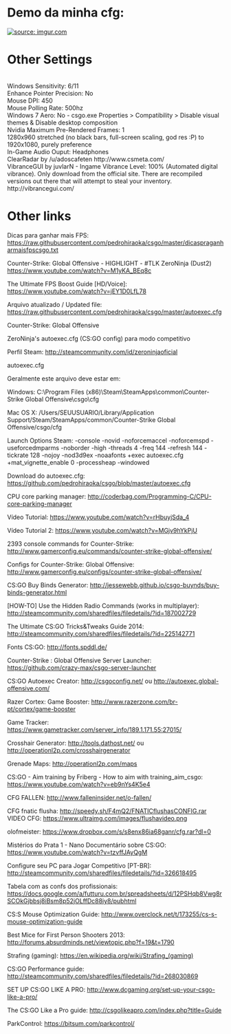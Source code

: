 # Demo da minha cfg:
<a href="http://imgur.com/GKZTUys"><img src="http://i.imgur.com/GKZTUys.jpg" title="source: imgur.com" /></a>

# Other Settings<br />
<br />
Windows Sensitivity: 6/11 <br />
Enhance Pointer Precision: No<br />
Mouse DPI: 450<br />
Mouse Polling Rate: 500hz<br />
Windows 7 Aero: No - csgo.exe Properties > Compatibility > Disable visual themes & Disable desktop composition<br />
Nvidia Maximum Pre-Rendered Frames: 1<br />
1280x960 stretched (no black bars, full-screen scaling, god res :P) to 1920x1080, purely preference<br />
In-Game Audio Ouput: Headphones<br />
ClearRadar by /u/adoscafeten http://www.csmeta.com/<br />
VibranceGUI by juvlarN - Ingame Vibrance Level: 100% (Automated digital vibrance). Only download from the official site. There are recompiled versions out there that will attempt to steal your inventory. http://vibrancegui.com/<br />

# Other links

Dicas para ganhar mais FPS: <a href="https://raw.githubusercontent.com/pedrohiraoka/csgo/master/dicaspraganharmaisfpscsgo.txt">https://raw.githubusercontent.com/pedrohiraoka/csgo/master/dicaspraganharmaisfpscsgo.txt</a>

Counter-Strike: Global Offensive - HIGHLIGHT - #TLK ZeroNinja (Dust2) https://www.youtube.com/watch?v=M1yKA_BEq8c

The Ultimate FPS Boost Guide [HD/Voice]: https://www.youtube.com/watch?v=jEY1D0LfL78

Arquivo atualizado / Updated file: https://raw.githubusercontent.com/pedrohiraoka/csgo/master/autoexec.cfg

Counter-Strike: Global Offensive

ZeroNinja's autoexec.cfg (CS:GO config) para modo competitivo

Perfil Steam: http://steamcommunity.com/id/zeroninjaoficial

autoexec.cfg

Geralmente este arquivo deve estar em:

Windows:
C:\Program Files (x86)\Steam\SteamApps\common\Counter-Strike Global Offensive\csgo\cfg

Mac OS X:
/Users/SEUUSUARIO/Library/Application Support/Steam/SteamApps/common/Counter-Strike Global Offensive/csgo/cfg

Launch Options Steam: -console -novid -noforcemaccel -noforcemspd -useforcedmparms -noborder -high -threads 4 -freq 144 -refresh 144 -tickrate 128 -nojoy -nod3d9ex -noaafonts +exec autoexec.cfg +mat_vignette_enable 0 -processheap -windowed

Download do autoexec.cfg: https://github.com/pedrohiraoka/csgo/blob/master/autoexec.cfg

CPU core parking manager: http://coderbag.com/Programming-C/CPU-core-parking-manager

Vídeo Tutorial: https://www.youtube.com/watch?v=rHbuyjSda_4

Vídeo Tutorial 2: https://www.youtube.com/watch?v=MGjv9hYkPjU

2393 console commands for Counter-Strike: http://www.gamerconfig.eu/commands/counter-strike-global-offensive/

Configs for Counter-Strike: Global Offensive: http://www.gamerconfig.eu/configs/counter-strike-global-offensive/

CS:GO Buy Binds Generator: http://jessewebb.github.io/csgo-buynds/buy-binds-generator.html

[HOW-TO] Use the Hidden Radio Commands (works in multiplayer): http://steamcommunity.com/sharedfiles/filedetails/?id=187002729

The Ultimate CS:GO Tricks&Tweaks Guide 2014: http://steamcommunity.com/sharedfiles/filedetails/?id=225142771

Fonts CS:GO: http://fonts.spddl.de/

Counter-Strike : Global Offensive Server Launcher: https://github.com/crazy-max/csgo-server-launcher

CS:GO Autoexec Creator: http://csgoconfig.net/ ou http://autoexec.global-offensive.com/

Razer Cortex: Game Booster: http://www.razerzone.com/br-pt/cortex/game-booster

Game Tracker:
https://www.gametracker.com/server_info/189.1.171.55:27015/

Crosshair Generator: http://tools.dathost.net/ ou http://operationl2p.com/crosshairgenerator

Grenade Maps: http://operationl2p.com/maps

CS:GO - Aim training by Friberg - How to aim with training_aim_csgo: https://www.youtube.com/watch?v=eb9nYs4K5e4

CFG FALLEN: http://www.falleninsider.net/o-fallen/

CFG fnatic flusha: http://speedy.sh/F4mQ2/FNATICflushasCONFIG.rar
VIDEO CFG: https://www.ultraimg.com/images/flushavideo.png

olofmeister: https://www.dropbox.com/s/s8enx86ia68ganr/cfg.rar?dl=0

Mistérios do Prata 1 - Nano Documentário sobre CS:GO: https://www.youtube.com/watch?v=tzvffJAyQgM

Configure seu PC para Jogar Competitivo [PT-BR]: http://steamcommunity.com/sharedfiles/filedetails/?id=326618495

Tabela com as confs dos profissionais: https://docs.google.com/a/futturu.com.br/spreadsheets/d/12PSHqb8Vwg8rSCOkGjbbsj8iBsm8p52jOLffDc88iy8/pubhtml

CS:S Mouse Optimization Guide: http://www.overclock.net/t/173255/cs-s-mouse-optimization-guide

Best Mice for First Person Shooters 2013: http://forums.absurdminds.net/viewtopic.php?f=19&t=1790

Strafing (gaming): https://en.wikipedia.org/wiki/Strafing_(gaming)

CS:GO Performance guide: http://steamcommunity.com/sharedfiles/filedetails/?id=268030869

SET UP CS:GO LIKE A PRO: http://www.dcgaming.org/set-up-your-csgo-like-a-pro/

The CS:GO Like a Pro guide: http://csgolikeapro.com/index.php?title=Guide

ParkControl: https://bitsum.com/parkcontrol/
